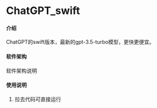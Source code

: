 # ChatGPT_swift

#### 介绍
ChatGPT的swift版本，最新的gpt-3.5-turbo模型，更快更便宜。

#### 软件架构
软件架构说明

#### 使用说明
1.  拉去代码可直接运行
